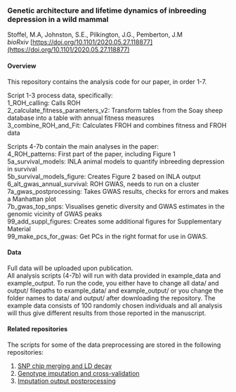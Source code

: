### Genetic architecture and lifetime dynamics of inbreeding depression in a wild mammal
Stoffel, M.A, Johnston, S.E., Pilkington, J.G., Pemberton, J.M  
*bioRxiv* [https://doi.org/10.1101/2020.05.27.118877](https://doi.org/10.1101/2020.05.27.118877)  

#### Overview   
This repository contains the analysis code for our paper, in order 1-7.  

Script 1-3 process data, specifically:  
1_ROH_calling: Calls ROH  
2_calculate_fitness_parameters_v2: Transform tables from the Soay sheep database into a table with annual fitness measures  
3_combine_ROH_and_Fit: Calculates FROH and combines fitness and FROH data

Scripts 4-7b contain the main analyses in the paper:  
4_ROH_patterns: First part of the paper, including Figure 1  
5a_survival_models: INLA animal models to quantify inbreeding depression in survival  
5b_survival_models_figure: Creates Figure 2 based on INLA output  
6_alt_gwas_annual_survival: ROH GWAS, needs to run on a cluster  
7a_gwas_postprocessing: Takes GWAS results, checks for errors and makes a Manhattan plot    
7b_gwas_top_snps: Visualises genetic diversity and GWAS estimates in the genomic vicinity of GWAS peaks  
99_add_suppl_figures: Creates some additional figures for Supplementary Material  
99_make_pcs_for_gwas: Get PCs in the right format for use in GWAS.  

#### Data
Full data will be uploaded upon publication.  
All analysis scripts (4-7b) will run with data provided in example_data and example_output. 
To run the code, you either have to change all data/ and output/ filepaths
to example_data/ and example_output/ or you change the folder names to data/ and output/
after downloading the repository. The example data consists of 100 randomly chosen
individuals and all analysis will thus give different results from those reported 
in the manuscript.

#### Related repositories
The scripts for some of the data preprocessing are stored in the following repositories:
1) [SNP chip merging and LD decay](https://github.com/mastoffel/sheep)
2) [Genotype imputation and cross-validation](https://github.com/mastoffel/imputation_eddie)
3) [Imputation output postprocessing](https://github.com/mastoffel/imputation_mac)

